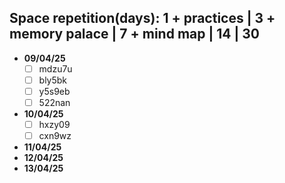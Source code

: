 ## Space repetition(days): 1 + practices | 3 + memory palace | 7 + mind map | 14 | 30

- **09/04/25**
    - [ ] mdzu7u
    - [ ] bly5bk
    - [ ] y5s9eb
    - [ ] 522nan
- **10/04/25**
    - [ ] hxzy09
    - [ ] cxn9wz
- **11/04/25**
- **12/04/25**
- **13/04/25**
